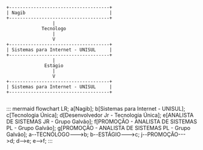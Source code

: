 ```
+-------------------------------------+
| Nagib                               |
+-------------------------------------+
                 |
             Tecnólogo
                 |
                 V
+-------------------------------------+
| Sistemas para Internet - UNISUL     |
+-------------------------------------+
                 |
              Estágio
                 |
                 V
+-------------------------------------+
| Sistemas para Internet - UNISUL     |
+-------------------------------------+
          
```

::: mermaid
flowchart LR;
a[Nagib];
b[Sistemas para Internet - UNISUL];
c[Tecnologia Única];
d[Desenvolvedor Jr - Tecnologia Única];
e[ANALISTA DE SISTEMAS JR - Grupo Galvão];
f[PROMOÇÃO - ANALISTA DE SISTEMAS PL - Grupo Galvão];
g[PROMOÇÃO - ANALISTA DE SISTEMAS PL - Grupo Galvão];
a--TECNÓLOGO--->b;
b--ESTÁGIO--->c;
j--PROMOÇÃO--->d;
d-->e;
e-->f;
:::
